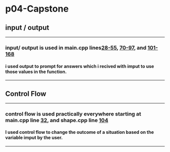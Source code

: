 # p04-Capstone 
## input / output
-----------------
### input/ output is used in main.cpp lines[28-55](/main.cpp#L28), [70-97](/main.cpp#L70), and [101-168](/main.cpp#L101)
#### i used output to prompt for answers which i recived with imput to use those values in the function.
-----------------
## Control Flow
----------------
### control flow is used practically everywhere starting at main.cpp line [32](/main.cpp#L32), and shape.cpp line [104](/shape.cpp#L104)
#### I used control flow to change the outcome of a situation based on the variable imput by the user.
----------------

